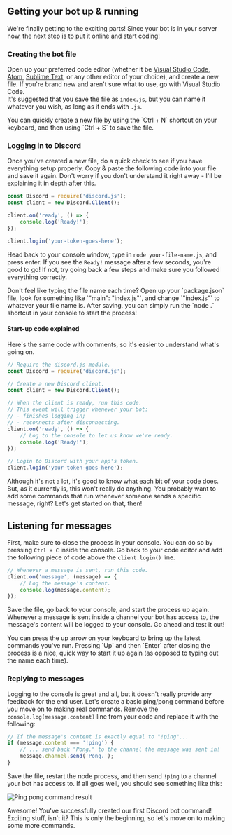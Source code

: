 ## Getting your bot up & running

We're finally getting to the exciting parts! Since your bot is in your server now, the next step is to put it online and start coding!

### Creating the bot file

Open up your preferred code editor (whether it be [Visual Studio Code](https://code.visualstudio.com/), [Atom](http://atom.io/), [Sublime Text](https://www.sublimetext.com/), or any other editor of your choice), and create a new file. If you're brand new and aren't sure what to use, go with Visual Studio Code.<br />It's suggested that you save the file as `index.js`, but you can name it whatever you wish, as long as it ends with `.js`.

<p class="tip">You can quickly create a new file by using the `Ctrl + N` shortcut on your keyboard, and then using `Ctrl + S` to save the file.</p>

### Logging in to Discord

Once you've created a new file, do a quick check to see if you have everything setup properly. Copy & paste the following code into your file and save it again. Don't worry if you don't understand it right away - I'll be explaining it in depth after this.

```js
const Discord = require('discord.js');
const client = new Discord.Client();

client.on('ready', () => {
	console.log('Ready!');
});

client.login('your-token-goes-here');
```

Head back to your console window, type in `node your-file-name.js`, and press enter. If you see the `Ready!` message after a few seconds, you're good to go! If not, try going back a few steps and make sure you followed everything correctly.

<p class="tip">Don't feel like typing the file name each time? Open up your `package.json` file, look for something like `"main": "index.js"`, and change `"index.js"` to whatever your file name is. After saving, you can simply run the `node .` shortcut in your console to start the process!</p>


#### Start-up code explained

Here's the same code with comments, so it's easier to understand what's going on.
```js
// Require the discord.js module.
const Discord = require('discord.js');

// Create a new Discord client.
const client = new Discord.Client();

// When the client is ready, run this code.
// This event will trigger whenever your bot:
// - finishes logging in;
// - reconnects after disconnecting.
client.on('ready', () => {
	// Log to the console to let us know we're ready.
	console.log('Ready!');
});

// Login to Discord with your app's token.
client.login('your-token-goes-here');
```

Although it's not a lot, it's good to know what each bit of your code does. But, as it currently is, this won't really do anything. You probably want to add some commands that run whenever someone sends a specific message, right? Let's get started on that, then!

## Listening for messages

First, make sure to close the process in your console. You can do so by pressing `Ctrl + C` inside the console. Go back to your code editor and add the following piece of code above the `client.login()` line.

```js
// Whenever a message is sent, run this code.
client.on('message', (message) => {
	// Log the message's content.
	console.log(message.content);
});
```

Save the file, go back to your console, and start the process up again. Whenever a message is sent inside a channel your bot has access to, the message's content will be logged to your console. Go ahead and test it out!

<p class="tip">You can press the up arrow on your keyboard to bring up the latest commands you've run. Pressing `Up` and then `Enter` after closing the process is a nice, quick way to start it up again (as opposed to typing out the name each time).</p>

### Replying to messages

Logging to the console is great and all, but it doesn't really provide any feedback for the end user. Let's create a basic ping/pong command before you move on to making real commands. Remove the `console.log(message.content)` line from your code and replace it with the following:

```js
// If the message's content is exactly equal to "!ping"...
if (message.content === '!ping') {
	// ... send back "Pong." to the channel the message was sent in!
	message.channel.send('Pong.');
}
```

Save the file, restart the node process, and then send `!ping` to a channel your bot has access to. If all goes well, you should see something like this:

![Ping pong command result](http://i.imgur.com/byiSflM.png)

Awesome! You've successfully created our first Discord bot command! Exciting stuff, isn't it? This is only the beginning, so let's move on to making some more commands.
